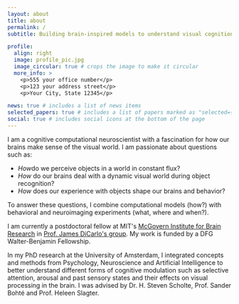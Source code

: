 ```yaml
---
layout: about
title: about
permalink: /
subtitle: Building brain-inspired models to understand visual cognition.

profile:
  align: right
  image: profile_pic.jpg
  image_circular: true # crops the image to make it circular
  more_info: >
    <p>555 your office number</p>
    <p>123 your address street</p>
    <p>Your City, State 12345</p>

news: true # includes a list of news items
selected_papers: true # includes a list of papers marked as "selected={true}"
social: true # includes social icons at the bottom of the page
---
```


I am a cognitive computational neuroscientist with a fascination for how our brains make sense of the visual world. 
I am passionate about questions such as: 
- *How*do we perceive objects in a world in constant flux? 
- *How* do our brains deal with a dynamic visual world during object recognition? 
- *How* does our experience with objects shape our brains and behavior?

To answer these questions, I combine computational models (how?) with behavioral and neuroimaging experiments (what, where and when?).

I am currently a postdoctoral fellow at MIT's [McGovern Institute for Brain Research](https://mcgovern.mit.edu/) in [Prof. James DiCarlo's group](https://dicarlolab.mit.edu/).
My work is funded by a DFG Walter-Benjamin Fellowship.

In my PhD research at the University of Amsterdam, I integrated concepts and methods from Psychology, Neuroscience and Artificial Intelligence to better understand different forms of cognitive modulation such as selective attention, arousal and past sensory states and their effects on visual processing in the brain. I was advised by Dr. H. Steven Scholte, Prof. Sander Bohté and Prof. Heleen Slagter.

